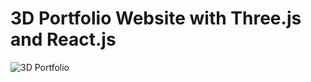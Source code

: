 # 3D Portfolio Website with Three.js and React.js
![3D Portfolio](https://i.ibb.co/9ykhLtM/Thumbnail.png)

